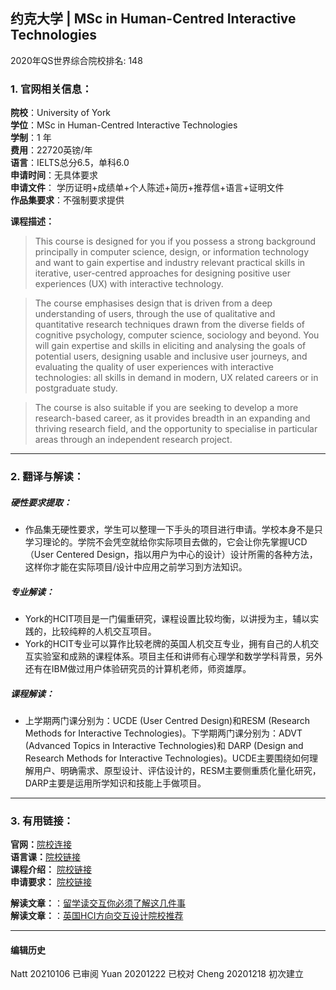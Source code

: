 ## 约克大学 | MSc in Human-Centred Interactive Technologies

2020年QS世界综合院校排名: 148  

### 1. 官网相关信息：

**院校**：University of York  
**学位**：MSc in Human-Centred Interactive Technologies  
**学制**：1 年  
**费用**：22720英镑/年  
**语言**：IELTS总分6.5，单科6.0  
**申请时间**：无具体要求  
**申请文件**： 学历证明+成绩单+个人陈述+简历+推荐信+语言+证明文件  
**作品集要求**：不强制要求提供  

**课程描述：**   

> This course is designed for you if you possess a strong background principally in computer science, design, or information technology and want to gain expertise and industry relevant practical skills in iterative, user-centred approaches for designing positive user experiences (UX) with interactive technology.

> The course emphasises design that is driven from a deep understanding of users, through the use of qualitative and quantitative research techniques drawn from the diverse fields of cognitive psychology, computer science, sociology and beyond. You will gain expertise and skills in eliciting and analysing the goals of potential users, designing usable and inclusive user journeys, and evaluating the quality of user experiences with interactive technologies: all skills in demand in modern, UX related careers or in postgraduate study.

> The course is also suitable if you are seeking to develop a more research-based career, as it provides breadth in an expanding and thriving research field, and the opportunity to specialise in particular areas through an independent research project.


---


### 2. 翻译与解读：

##### 硬性要求提取：
- 作品集无硬性要求，学生可以整理一下手头的项目进行申请。学校本身不是只学习理论的。学院不会凭空就给你实际项目去做的，它会让你先掌握UCD（User Centered Design，指以用户为中心的设计）设计所需的各种方法，这样你才能在实际项目/设计中应用之前学习到方法知识。  

##### 专业解读：
- York的HCIT项目是一门偏重研究，课程设置比较均衡，以讲授为主，辅以实践的，比较纯粹的人机交互项目。
- York的HCIT专业可以算作比较老牌的英国人机交互专业，拥有自己的人机交互实验室和成熟的课程体系。项目主任和讲师有心理学和数学学科背景，另外还有在IBM做过用户体验研究员的计算机老师，师资雄厚。
##### 课程解读：

- 上学期两门课分别为：UCDE (User Centred Design)和RESM (Research Methods for Interactive Technologies)。下学期两门课分别为：ADVT (Advanced Topics in Interactive Technologies)和 DARP (Design and Research Methods for Interactive Technologies)。UCDE主要围绕如何理解用户、明确需求、原型设计、评估设计的，RESM主要侧重质化量化研究，DARP主要是运用所学知识和技能上手做项目。

---


### 3. 有用链接：
**官网：**[院校连接](https://www.york.ac.uk/study/postgraduate-taught/courses/msc-human-centred-interactive-technologies/)  
**语言课：**[院校链接](https://www.york.ac.uk/study/international/applying/pre-sessionals/)  
**课程介绍：** [院校链接](https://www.york.ac.uk/study/postgraduate-taught/courses/msc-human-centred-interactive-technologies/#content_modules)  
**申请要求：** [院校链接](https://www.york.ac.uk/study/postgraduate-taught/courses/msc-human-centred-interactive-technologies/#entry)


**解读文章：**：[留学读交互你必须了解这几件事](http://www.makebi.net/34036.html)  
**解读文章：**：[英国HCI方向交互设计院校推荐](http://www.makebi.net/24434.html)   



---


#### 编辑历史  

Natt 20210106 已审阅
Yuan 20201222 已校对
Cheng 20201218 初次建立  
